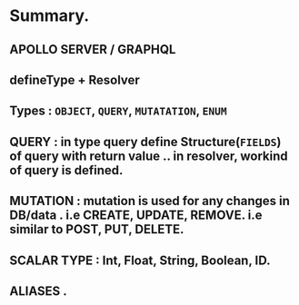# Summary.

## <b>APOLLO SERVER / GRAPHQL</b>
## defineType + Resolver
## Types : `OBJECT`, `QUERY`, `MUTATATION`, `ENUM`
## QUERY : in type query define Structure(`FIELDS`) of query with return value .. in resolver, workind of query is defined.
## MUTATION : mutation is used for any changes in DB/data . i.e CREATE, UPDATE, REMOVE. i.e similar to POST, PUT, DELETE.

## SCALAR TYPE :  Int, Float, String, Boolean, ID.
## ALIASES .